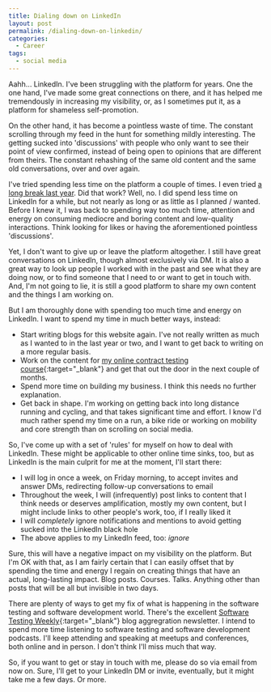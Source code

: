 ```yaml
---
title: Dialing down on LinkedIn
layout: post
permalink: /dialing-down-on-linkedin/
categories:
  - Career
tags:
  - social media
---
```

Aahh... LinkedIn. I've been struggling with the platform for years. One the one hand, I've made some great connections on there, and it has helped me tremendously in increasing my visibility, or, as I sometimes put it, as a platform for shameless self-promotion.

On the other hand, it has become a pointless waste of time. The constant scrolling through my feed in the hunt for something mildly interesting. The getting sucked into 'discussions' with people who only want to see their point of view confirmed, instead of being open to opinions that are different from theirs. The constant rehashing of the same old content and the same old conversations, over and over again.

I've tried spending less time on the platform a couple of times. I even tried [a long break last year](/taking-a-long-break-from-linkedin/). Did that work? Well, no. I did spend less time on LinkedIn for a while, but not nearly as long or as little as I planned / wanted. Before I knew it, I was back to spending way too much time, attention and energy on consuming mediocre and boring content and low-quality interactions. Think looking for likes or having the aforementioned pointless 'discussions'.

Yet, I don't want to give up or leave the platform altogether. I still have great conversations on LinkedIn, though almost exclusively via DM. It is also a great way to look up people I worked with in the past and see what they are doing now, or to find someone that I need to or want to get in touch with. And, I'm not going to lie, it is still a good platform to share my own content and the things I am working on.

But I am thoroughly done with spending too much time and energy on LinkedIn. I want to spend my time in much better ways, instead:

* Start writing blogs for this website again. I've not really written as much as I wanted to in the last year or two, and I want to get back to writing on a more regular basis.
* Work on the content for [my online contract testing course](https://ontestautomation.teachable.com/p/practical-contract-testing-with-pact/){:target="_blank"} and get that out the door in the next couple of months.
* Spend more time on building my business. I think this needs no further explanation.
* Get back in shape. I'm working on getting back into long distance running and cycling, and that takes significant time and effort. I know I'd much rather spend my time on a run, a bike ride or working on mobility and core strength than on scrolling on social media.

So, I've come up with a set of 'rules' for myself on how to deal with LinkedIn. These might be applicable to other online time sinks, too, but as LinkedIn is the main culprit for me at the moment, I'll start there:

* I will log in once a week, on Friday morning, to accept invites and answer DMs, redirecting follow-up conversations to email
* Throughout the week, I will (infrequently) post links to content that I think needs or deserves amplification, mostly my own content, but I might include links to other people's work, too, if I really liked it
* I will _completely_ ignore notifications and mentions to avoid getting sucked into the LinkedIn black hole
* The above applies to my LinkedIn feed, too: _ignore_

Sure, this will have a negative impact on my visibility on the platform. But I'm OK with that, as I am fairly certain that I can easily offset that by spending the time and energy I regain on creating things that have an actual, long-lasting impact. Blog posts. Courses. Talks. Anything other than posts that will be all but invisible in two days.

There are plenty of ways to get my fix of what is happening in the software testing and software development world. There's the excellent [Software Testing Weekly](https://softwaretestingweekly.com/){:target="_blank"} blog aggregration newsletter. I intend to spend more time listening to software testing and software development podcasts. I'll keep attending and speaking at meetups and conferences, both online and in person. I don't think I'll miss much that way.

So, if you want to get or stay in touch with me, please do so via email from now on. Sure, I'll get to your LinkedIn DM or invite, eventually, but it might take me a few days. Or more.